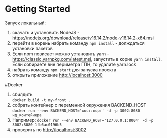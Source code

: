# Getting Started 

Запуск локальный:
1. скачать и установить NodeJS - https://nodejs.org/download/release/v16.14.2/node-v16.14.2-x64.msi
2. перейти в корень набрать команду `npm install` - долждаться установки пакетов 
3. Если npm повисает можно установить yarn - https://classic.yarnpkg.com/latest.msi,
запустить в корне `yarn install`.
Если собираете вне периметра ГПН, то удалите yarn.lock
4. набрать команду `npm start` для запуска проекта 
5. открыть приложение [http://localhost:3000](http://localhost:3000)


#Docker
1. сбилдить \
`docker build -t my-front .`
2. собрать контейнер с переменной окружения BACKEND_HOST \
`docker run --env BACKEND_HOST='хост:порт' -d -p 3002:8080 ид_контейнера`
3. Например:
`docker run --env BACKEND_HOST='127.0.0.1:8004' -d -p 3002:8080 1fb6ac0196b5`
4. проверить по [http://localhost:3002](http://localhost:3002)

